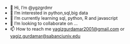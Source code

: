 - 👋 Hi, I’m @ygzgrdmr
- 👀 I’m interested in python,sql,big data
- 🌱 I’m currently learning sql, python, R and javascript
- 💞️ I’m looking to collaborate on ...
- 📫 How to reach me yagizgurdamar2001@gmail.com or yagiz.gurdamar@sabanciuniv.edu

<!---
ygzgrdmr/ygzgrdmr is a ✨ special ✨ repository because its `README.md` (this file) appears on your GitHub profile.
You can click the Preview link to take a look at your changes.
--->

